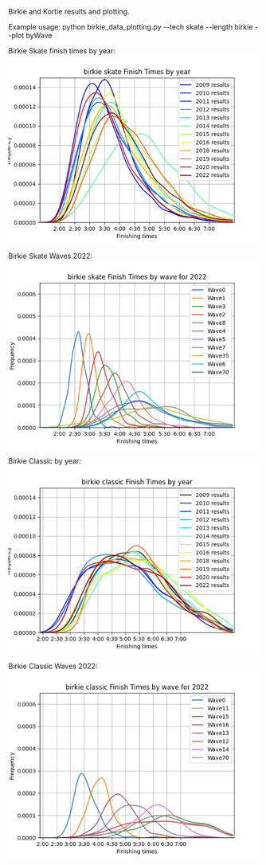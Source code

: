 Birkie and Kortie results and plotting. 

Example usage:
python birkie_data_plotting.py  --tech skate --length birkie --plot byWave


Birkie Skate finish times by year:
![Image](https://github.com/drewpolasky/birkie_data/blob/master/graphs/birkie_skateFinishTimesbyYear_2022.png?raw=true)

Birkie Skate Waves 2022:
![Image](https://github.com/drewpolasky/birkie_data/blob/master/graphs/birkie_skateFinishTimesbyWave_2022.png)

Birkie Classic by year:
![Image](https://github.com/drewpolasky/birkie_data/blob/master/graphs/birkie_classicFinishTimesbyYear_2022.png)

Birkie Classic Waves 2022:
![Image](https://github.com/drewpolasky/birkie_data/blob/master/graphs/birkie_classicFinishTimesbyWave_2022.png?raw=true)














